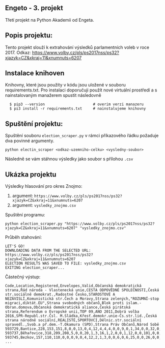 ## Engeto - 3. projekt

Třetí projekt na Python Akademii od Engeta.

## Popis projektu:
Tento projekt slouží k extrahování výsledků parlamentních voleb v roce 2017. Odkaz: https://www.volby.cz/pls/ps2017nss/ps32?xjazyk=CZ&xkraj=11&xnumnuts=6207

## Instalace knihoven
Knihovny, které jsou použity v kódu jsou uložené v souboru requirements.txt. Pro instalaci doporučuji použít nové virtuální prostředí a s nainstalovaným manažerem spustit následovně
```
  $ pip3 --version                      # overim verzi manazeru
  $ pi3 install -r requirements.txt     # nainstalujeme knihovny
```
## Spuštění projektu:
Spuštění souboru ```election_scraper.py``` v rámci příkazového řádku požaduje dva povinné argumenty.
```
python electin_scraper <odkaz-uzemniho-celku> <vysledny-soubor>
```
Následně se vám stáhnou výsledky jako soubor s přílohou ```.csv```
    
## Ukázka projektu
Výsledky hlasování pro okres Znojmo:
1. argument: ```https://www.volby.cz/pls/ps2017nss/ps32?xjazyk=CZ&xkraj=11&xnumnuts=6207```
2. argument: ```vysledky_znojmo.csv```

Spuštění programu:

```python election_scraper.py "https://www.volby.cz/pls/ps2017nss/ps32?xjazyk=CZ&xkraj=11&xnumnuts=6207" "vysledky_znojmo.csv"```

Průběh stahování:
```
LET'S GO!
DOWNLOADING DATA FROM THE SELECTED URL: https://www.volby.cz/pls/ps2017nss/ps32?xjazyk=CZ&xkraj=11&xnumnuts=6207
ELECTION RESULTS WAS SAVED TO FILE: vysledky_znojmo.csv
EXITING election_scraper...
```
Částečný výstup:
```
Code,Location,Registered,Envelopes,Valid,Občanská demokratická strana,Řád národa - Vlastenecká unie,CESTA ODPOVĚDNÉ SPOLEČNOSTI,Česká str.sociálně demokrat.,Radostné Česko,STAROSTOVÉ A NEZÁVISLÍ,Komunistická str.Čech a Moravy,Strana zelených,"ROZUMNÍ-stop migraci,diktát.EU",Strana svobodných občanů,Blok proti islam.-Obran.domova,Občanská demokratická aliance,Česká pirátská strana,Referendum o Evropské unii,TOP 09,ANO 2011,Dobrá volba 2016,SPR-Republ.str.Čsl. M.Sládka,Křesť.demokr.unie-Čs.str.lid.,Česká strana národně sociální,REALISTÉ,SPORTOVCI,Dělnic.str.sociální spravedl.,Svob.a př.dem.-T.Okamura (SPD),Strana Práv Občanů,Národ Sobě
593729,Bantice,228,153,151,8,0,0,13,0,4,12,4,4,4,0,0,9,0,1,34,0,0,32,0,0,0,1,23,1,1
593737,Běhařovice,318,209,208,5,0,0,20,1,3,16,1,2,0,0,1,12,0,0,101,0,0,28,0,0,0,1,17,0,0
593745,Bezkov,157,110,110,0,0,0,9,0,4,12,2,1,3,0,0,6,0,6,25,0,0,26,0,0,0,0,14,2,0
...
```
